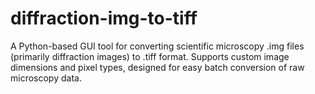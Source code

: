 # diffraction-img-to-tiff
A Python-based GUI tool for converting scientific microscopy .img files (primarily diffraction images) to .tiff format. Supports custom image dimensions and pixel types, designed for easy batch conversion of raw microscopy data.
